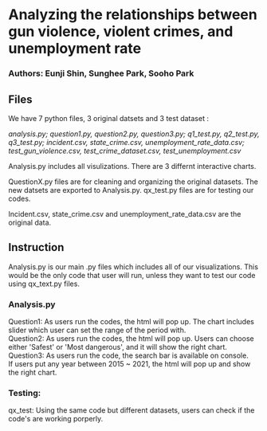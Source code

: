 # Analyzing the relationships between gun violence, violent crimes, and unemployment rate

### Authors: Eunji Shin, Sunghee Park, Sooho Park

## Files
We have 7 python files, 3 original datsets and 3 test dataset :

*analysis.py; question1.py, question2.py, question3.py;
q1_test.py, q2_test.py, q3_test.py;
incident.csv, state_crime.csv, unemployment_rate_data.csv;
test_gun_violence.csv, test_crime_dataset.csv, test_unemployment.csv*

Analysis.py includes all visulizations. There are 3 differnt interactive charts.

QuestionX.py files are for cleaning and organizing the original datasets. The new datsets are exported to Analysis.py.
qx_test.py files are for testing our codes. 

Incident.csv, state_crime.csv and unemployment_rate_data.csv are the original data.


## Instruction
Analysis.py is our main .py files which includes all of our visualizations.
This would be the only code that user will run, unless they want to test our code using qx_text.py files.

### Analysis.py
Question1: As users run the codes, the html will pop up.
           The chart includes slider which user can set the range of the period with. <br />
Question2: As users run the codes, the html will pop up.
           Users can choose either 'Safest' or 'Most dangerous', and it will show the right chart.
Question3: As users run the code, the search bar is available on console. <br />
           If users put any year between 2015 ~ 2021, the html will pop up and show the right chart.  

### Testing:
qx_test: Using the same code but different datasets, users can check if the code's are working porperly.
 



